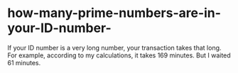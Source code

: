# how-many-prime-numbers-are-in-your-ID-number-
If your ID number is a very long number, your transaction takes that long. For example, according to my calculations, it takes 169 minutes. But I waited 61 minutes.

